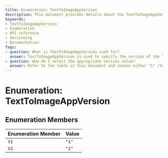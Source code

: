 ```yaml
---
title: Enumeration: TextToImageAppVersion
description: This document provides details about the TextToImageAppVersion enumeration, including its available members and corresponding values.
keywords:
- TextToImageAppVersion
- Enumeration
- API reference
- Versioning
- Documentation
faqs:
- question: What is TextToImageAppVersion used for?
  answer: TextToImageAppVersion is used to specify the version of the TextToImage application being referenced in your code or API calls.
- question: How do I select the appropriate version value?
  answer: Refer to the table in this document and choose either "1" (V1) or "2" (V2) based on the features or compatibility you require for your implementation.
---
```

# Enumeration: TextToImageAppVersion

## Enumeration Members

| Enumeration Member | Value |
| ------ | ------ |
| `V1` | `"1"` |
| `V2` | `"2"` |
